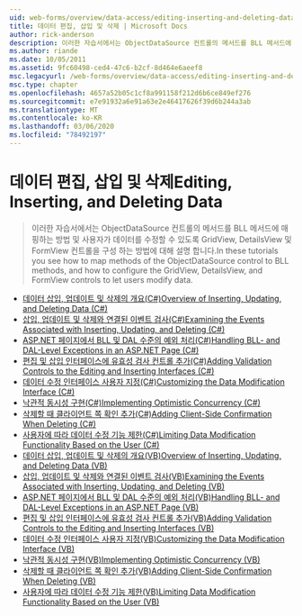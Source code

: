 ```yaml
---
uid: web-forms/overview/data-access/editing-inserting-and-deleting-data/index
title: 데이터 편집, 삽입 및 삭제 | Microsoft Docs
author: rick-anderson
description: 이러한 자습서에서는 ObjectDataSource 컨트롤의 메서드를 BLL 메서드에 매핑하고 GridView, DetailsView 및 FormView co를 구성 하는 방법에 대해 설명 합니다.
ms.author: riande
ms.date: 10/05/2011
ms.assetid: 9fc60498-ced4-47c6-b2cf-8d464e6aeef8
msc.legacyurl: /web-forms/overview/data-access/editing-inserting-and-deleting-data
msc.type: chapter
ms.openlocfilehash: 4657a52b05c1cf8a991158f212d6b6ce849ef276
ms.sourcegitcommit: e7e91932a6e91a63e2e46417626f39d6b244a3ab
ms.translationtype: MT
ms.contentlocale: ko-KR
ms.lasthandoff: 03/06/2020
ms.locfileid: "78492197"
---
```

# <a name="editing-inserting-and-deleting-data"></a><span data-ttu-id="953eb-103">데이터 편집, 삽입 및 삭제</span><span class="sxs-lookup"><span data-stu-id="953eb-103">Editing, Inserting, and Deleting Data</span></span>

> <span data-ttu-id="953eb-104">이러한 자습서에서는 ObjectDataSource 컨트롤의 메서드를 BLL 메서드에 매핑하는 방법 및 사용자가 데이터를 수정할 수 있도록 GridView, DetailsView 및 FormView 컨트롤을 구성 하는 방법에 대해 설명 합니다.</span><span class="sxs-lookup"><span data-stu-id="953eb-104">In these tutorials you see how to map methods of the ObjectDataSource control to BLL methods, and how to configure the GridView, DetailsView, and FormView controls to let users modify data.</span></span>

- [<span data-ttu-id="953eb-105">데이터 삽입, 업데이트 및 삭제의 개요(C#)</span><span class="sxs-lookup"><span data-stu-id="953eb-105">Overview of Inserting, Updating, and Deleting Data (C#)</span></span>](an-overview-of-inserting-updating-and-deleting-data-cs.md)
- [<span data-ttu-id="953eb-106">삽입, 업데이트 및 삭제와 연결된 이벤트 검사(C#)</span><span class="sxs-lookup"><span data-stu-id="953eb-106">Examining the Events Associated with Inserting, Updating, and Deleting (C#)</span></span>](examining-the-events-associated-with-inserting-updating-and-deleting-cs.md)
- [<span data-ttu-id="953eb-107">ASP.NET 페이지에서 BLL 및 DAL 수준의 예외 처리(C#)</span><span class="sxs-lookup"><span data-stu-id="953eb-107">Handling BLL- and DAL-Level Exceptions in an ASP.NET Page (C#)</span></span>](handling-bll-and-dal-level-exceptions-in-an-asp-net-page-cs.md)
- [<span data-ttu-id="953eb-108">편집 및 삽입 인터페이스에 유효성 검사 컨트롤 추가(C#)</span><span class="sxs-lookup"><span data-stu-id="953eb-108">Adding Validation Controls to the Editing and Inserting Interfaces (C#)</span></span>](adding-validation-controls-to-the-editing-and-inserting-interfaces-cs.md)
- [<span data-ttu-id="953eb-109">데이터 수정 인터페이스 사용자 지정(C#)</span><span class="sxs-lookup"><span data-stu-id="953eb-109">Customizing the Data Modification Interface (C#)</span></span>](customizing-the-data-modification-interface-cs.md)
- [<span data-ttu-id="953eb-110">낙관적 동시성 구현(C#)</span><span class="sxs-lookup"><span data-stu-id="953eb-110">Implementing Optimistic Concurrency (C#)</span></span>](implementing-optimistic-concurrency-cs.md)
- [<span data-ttu-id="953eb-111">삭제할 때 클라이언트 쪽 확인 추가(C#)</span><span class="sxs-lookup"><span data-stu-id="953eb-111">Adding Client-Side Confirmation When Deleting (C#)</span></span>](adding-client-side-confirmation-when-deleting-cs.md)
- [<span data-ttu-id="953eb-112">사용자에 따라 데이터 수정 기능 제한(C#)</span><span class="sxs-lookup"><span data-stu-id="953eb-112">Limiting Data Modification Functionality Based on the User (C#)</span></span>](limiting-data-modification-functionality-based-on-the-user-cs.md)
- [<span data-ttu-id="953eb-113">데이터 삽입, 업데이트 및 삭제의 개요(VB)</span><span class="sxs-lookup"><span data-stu-id="953eb-113">Overview of Inserting, Updating, and Deleting Data (VB)</span></span>](an-overview-of-inserting-updating-and-deleting-data-vb.md)
- [<span data-ttu-id="953eb-114">삽입, 업데이트 및 삭제와 연결된 이벤트 검사(VB)</span><span class="sxs-lookup"><span data-stu-id="953eb-114">Examining the Events Associated with Inserting, Updating, and Deleting (VB)</span></span>](examining-the-events-associated-with-inserting-updating-and-deleting-vb.md)
- [<span data-ttu-id="953eb-115">ASP.NET 페이지에서 BLL 및 DAL 수준의 예외 처리(VB)</span><span class="sxs-lookup"><span data-stu-id="953eb-115">Handling BLL- and DAL-Level Exceptions in an ASP.NET Page (VB)</span></span>](handling-bll-and-dal-level-exceptions-in-an-asp-net-page-vb.md)
- [<span data-ttu-id="953eb-116">편집 및 삽입 인터페이스에 유효성 검사 컨트롤 추가(VB)</span><span class="sxs-lookup"><span data-stu-id="953eb-116">Adding Validation Controls to the Editing and Inserting Interfaces (VB)</span></span>](adding-validation-controls-to-the-editing-and-inserting-interfaces-vb.md)
- [<span data-ttu-id="953eb-117">데이터 수정 인터페이스 사용자 지정(VB)</span><span class="sxs-lookup"><span data-stu-id="953eb-117">Customizing the Data Modification Interface (VB)</span></span>](customizing-the-data-modification-interface-vb.md)
- [<span data-ttu-id="953eb-118">낙관적 동시성 구현(VB)</span><span class="sxs-lookup"><span data-stu-id="953eb-118">Implementing Optimistic Concurrency (VB)</span></span>](implementing-optimistic-concurrency-vb.md)
- [<span data-ttu-id="953eb-119">삭제할 때 클라이언트 쪽 확인 추가(VB)</span><span class="sxs-lookup"><span data-stu-id="953eb-119">Adding Client-Side Confirmation When Deleting (VB)</span></span>](adding-client-side-confirmation-when-deleting-vb.md)
- [<span data-ttu-id="953eb-120">사용자에 따라 데이터 수정 기능 제한(VB)</span><span class="sxs-lookup"><span data-stu-id="953eb-120">Limiting Data Modification Functionality Based on the User (VB)</span></span>](limiting-data-modification-functionality-based-on-the-user-vb.md)
